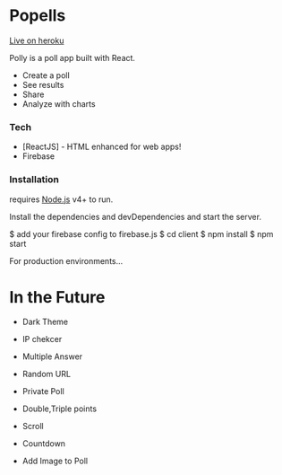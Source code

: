 # Popells


<a href="http://popells.herokuapp.com/"> Live on heroku </a>


Polly is a poll app built with React.

- Create a poll
- See results
- Share
- Analyze with charts

### Tech

- [ReactJS] - HTML enhanced for web apps!
- Firebase

### Installation

requires [Node.js](https://nodejs.org/) v4+ to run.

Install the dependencies and devDependencies and start the server.

$ add your firebase config to firebase.js
$ cd client
$ npm install
$ npm start

For production environments...

# In the Future

- Dark Theme
- IP chekcer
- Multiple Answer
- Random URL
- Private Poll
- Double,Triple points

- Scroll

- Countdown
- Add Image to Poll
